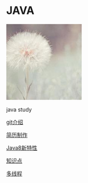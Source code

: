 # JAVA
![](/pic/11.jpeg)

java study

[git介绍](/study/git.md)

[简历制作](/study/简历制作.md)

[Java8新特性](/study/Java8新特性.md)

[知识点](/study/知识点.md)

[多线程](/study/多线程.md)
